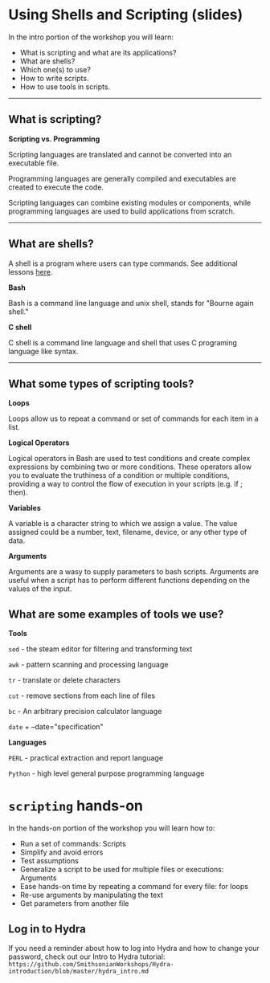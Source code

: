 # Using Shells and Scripting (slides)

In the intro portion of the workshop you will learn:

* What is scripting and what are its applications?
* What are shells?
* Which one(s) to use?
* How to write scripts.
* How to use tools in scripts.

---

## What is scripting?

**Scripting vs. Programming**

Scripting languages are translated and cannot be converted into an executable file. 

Programming languages are generally compiled and executables are created to execute the code. 

Scripting languages can combine existing modules or components, while programming languages are used to build applications from scratch.

---

## What are shells?

A shell is a program where users can type commands. See additional lessons [here](https://datacarpentry.org/shell-genomics/01-introduction/index.html). 

**Bash**

Bash is a command line language and unix shell, stands for "Bourne again shell."

**C shell**

C shell is a command line language and shell that uses C programing language like syntax. 



---

## What some types of scripting tools?

**Loops**

Loops allow us to repeat a command or set of commands for each item in a list.

**Logical Operators**

Logical operators in Bash are used to test conditions and create complex expressions by combining two or more conditions. These operators allow you to evaluate the truthiness of a condition or multiple conditions, providing a way to control the flow of execution in your scripts (e.g. if ; then).

**Variables**
 
A variable is a character string to which we assign a value. The value assigned could be a number, text, filename, device, or any other type of data.

**Arguments**

Arguments are a wasy to supply parameters to bash scripts. Arguments are useful when a script has to perform different functions depending on the values of the input.

## What are some examples of tools we use?

**Tools**

  `sed` - the steam editor for filtering and transforming text
  
  `awk` - pattern scanning and processing language
  
  `tr` - translate or delete characters
  
  `cut` - remove sections from each line of files
  
  `bc` - An arbitrary precision calculator language
  
  `date` +<format> –date="specification"
  
  
**Languages**

  `PERL` - practical extraction and report language 
  
  `Python` - high level general purpose programming language


# `scripting` hands-on

In the hands-on portion of the workshop you will learn how to:

- Run a set of commands: Scripts
- Simplify and avoid errors
- Test assumptions
- Generalize a script to be used for multiple files or executions: Arguments 
- Ease hands-on time by repeating a command for every file: for loops
- Re-use arguments by manipulating the text
- Get parameters from another file 

## Log in to Hydra

If you need a reminder about how to log into Hydra and how to change your password, check out our Intro to Hydra tutorial: `https://github.com/SmithsonianWorkshops/Hydra-introduction/blob/master/hydra_intro.md`


